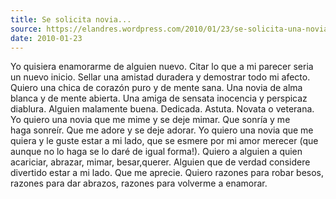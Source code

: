 ```yaml
---
title: Se solicita novia...
source: https://elandres.wordpress.com/2010/01/23/se-solicita-una-novia/
date: 2010-01-23
---
```


Yo quisiera enamorarme de alguien nuevo. Citar lo que a mi parecer seria un nuevo inicio. Sellar una amistad duradera y demostrar todo mi afecto. Quiero una chica de corazón puro y de mente sana. Una novia de alma blanca y de mente abierta. Una amiga de sensata inocencia y perspicaz diablura. Alguien malamente buena. Dedicada. Astuta. Novata o veterana. Yo quiero una novia que me mime y se deje mimar. Que sonría y me haga sonreír. Que me adore y se deje adorar. Yo quiero una novia que me quiera y le guste estar a mi lado, que se esmere por mi amor merecer (que aunque no lo haga se lo daré de igual forma!). Quiero a alguien a quien acariciar, abrazar, mimar, besar,querer. Alguien que de verdad considere divertido estar a mi lado. Que me aprecie. Quiero razones para robar besos, razones para dar abrazos, razones para volverme a enamorar.
